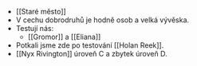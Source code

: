- [[Staré město]]
- V cechu dobrodruhů je hodně osob a velká vývěska.
- Testují nás:
	- [[Gromor]] a [[Eliana]]
- Potkali jsme zde po testování [[Holan Reek]].
- [[Nyx Rivington]] úroveň C a zbytek úroveň D.